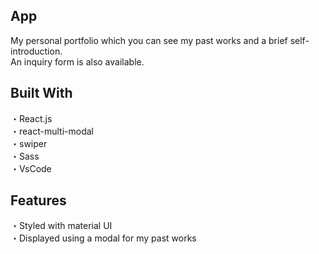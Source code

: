 ## App
My personal portfolio which you can see my past works and a brief self-introduction. <br>
An inquiry form is also available.

## Built With
・React.js<br>
・react-multi-modal<br>
・swiper<br>
・Sass<br>
・VsCode<br>

## Features
・Styled with material UI<br>
・Displayed using a modal for my past works<br>
